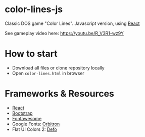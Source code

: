 # color-lines-js

Classic DOS game "Color Lines". Javascript version, using [React](https://reactjs.org/)

See gameplay video here: https://youtu.be/R_V3R1-wz9Y

# How to start

- Download all files or clone repository locally
- Open `color-lines.html` in browser

# Frameworks & Resources

- [React](https://reactjs.org/)
- [Bootstrap](https://getbootstrap.com/)
- [Fontawesome](https://fontawesome.com/)
- Google Fonts: [Orbitron](https://fonts.google.com/specimen/Orbitron)
- Flat UI Colors 2: [Defo](https://flatuicolors.com/palette/defo)
